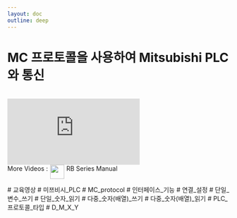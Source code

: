 ```yaml
---
layout: doc
outline: deep
---
```


# MC 프로토콜을 사용하여 Mitsubishi PLC와 통신

<br>

<iframe class="video-resources"
src="https://www.youtube.com/embed/xg_CtDoNiS0?si=buIB0saPUaH15ZUk"
title="UI Screen Layout"
frameborder="0"
allow="accelerometer; autoplay; clipboard-write; encrypted-media; gyroscope; picture-in-picture; web-share"
referrerpolicy="strict-origin-when-cross-origin"
allowfullscreen>
</iframe>

<br>

<div class="more-videos-info">
  <span>More Videos : </span>
  <img src="/youtube_64.png" width=32 height=32 />
  <a href="https://www.youtube.com/playlist?list=PLa7dlfy7PJ2w79uPRvhXDd61yqKZtpVdc" target="_blank">
    RB Series Manual
  </a>
</div>

\# 교육영상
\# 미쯔비시\_PLC
\# MC_protocol
\# 인터페이스\_기능
\# 연결\_설정
\# 단일\_변수\_쓰기
\# 단일\_숫자\_읽기
\# 다중\_숫자(배열)\_쓰기
\# 다중\_숫자(배열)\_읽기
\# PLC\_프로토콜\_타입
\# D_M_X_Y

<style scoped>
img {
  margin: 0 5px;
}

a {
  text-decoration: none;
}

.more-videos-info {
  display: flex;
}
</style>
